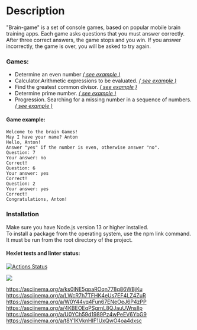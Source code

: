 # Description 

"Brain-game" is a set of console games, based on popular mobile brain training apps. Each game asks questions that you must answer correctly.
After three correct answers, the game stops and you win. If you answer incorrectly, the game is over, you will be asked to try again.
### Games:
- Determine an even number *[( see example )](https://asciinema.org/a/ks0lNE5gpaROqn778q86WBjKu)*  
- Calculator.Arithmetic expressions to be evaluated. *[( see example )](https://asciinema.org/a/LWcR7h7TFHK4eUs7EF4LZ4ZuR)*
- Find the greatest common divisor. *[( see example )](https://asciinema.org/a/W0Y44vq4Fun67ENeOeJ6P4zPP)*
- Determine prime number. *[( see example )](https://asciinema.org/a/4KBEOEqPSgrnL8QJauUWnslIp)*
- Progression. Searching for a missing number in a sequence of numbers. *[( see example )](https://asciinema.org/a/U0YCh59d1989Pz4wPeEV6YbG9)*  

#### Game example:
```
Welcome to the brain Games!     
May I have your name? Anton 
Hello, Anton!
Answer "yes" if the number is even, otherwise answer "no".  
Question: 7 
Your answer: no 
Correct!  
Question: 6 
Your answer: yes  
Correct!  
Question: 2 
Your answer: yes  
Correct!  
Congratulations, Anton! 

```
### Installation  
Make sure you have Node.js version 13 or higher installed.  
To install a package from the operating system, use the npm link command. It must be run from the root directory of the project.  


#### Hexlet tests and linter status:
[![Actions Status](https://github.com/Antony11659/backend-project-lvl1/workflows/hexlet-check/badge.svg)](https://github.com/Antony11659/backend-project-lvl1/actions)

<a href="https://codeclimate.com/github/Antony11659/backend-project-lvl1/maintainability"><img src="https://api.codeclimate.com/v1/badges/ba2b899c53395a077b47/maintainability" /></a><br />

https://asciinema.org/a/ks0lNE5gpaROqn778q86WBjKu<br />
https://asciinema.org/a/LWcR7h7TFHK4eUs7EF4LZ4ZuR<br />
https://asciinema.org/a/W0Y44vq4Fun67ENeOeJ6P4zPP<br />
https://asciinema.org/a/4KBEOEqPSgrnL8QJauUWnslIp<br />
https://asciinema.org/a/U0YCh59d1989Pz4wPeEV6YbG9<br />
https://asciinema.org/a/t8Y1KVknHIF1UxQwO4oa4dxsc
